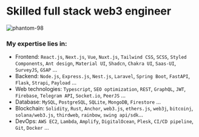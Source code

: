 # Skilled full stack web3 engineer

<p align="left"> <img src="https://komarev.com/ghpvc/?username=phantom-98&label=Profile%20views&color=0e75b6&style=flat" alt="phantom-98" /> </p>

### My expertise lies in:
- Frontend: `React.js`, `Next.js`, `Vue`, `Nuxt.js`, `Tailwind CSS`, `SCSS`, `Styled Components`, `Ant design`, `Material UI`, `Shadcn`, `Chakra UI`, `Saas-UI`, `SurveyJS`, `GSAP` ...
- Backend: `Node.js`, `Express.js`, `Nest.js`, `Laravel`, `Spring Boot`, `FastAPI`, `Flask`, `Strapi`, `Payload` ...
- Web technologies: `Typescript`, `SEO optimization`, `REST`, `GraphQL`, `JWT`, `Firebase`, `Telegram API`, `Socket.io`, `PeerJS` ...
- Database: `MySQL`, `PostgreSQL`, `SQLite`, `MongoDB`, `Firestore` ...
- Blockchain: `Solidity`, `Rust`, `Anchor`, `web3.js`, `ethers.js`, `web3j`, `bitcoinj`, `solana/web3.js`, `thirdweb`, `rainbow`, `swing api/sdk`...
- DevOps: `AWS EC2`, `Lambda`, `Amplify`, `DigitalOcean`, `Plesk`, `CI/CD pipeline`, `Git`, `Docker` ...
